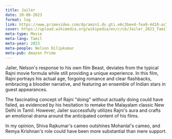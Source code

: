 ```yaml
---
title: Jailer
date: 20-08-2023
format: log
link: https://www.primevideo.com/dp/amzn1.dv.gti.e6c3bee4-fea9-4d10-ac7b-61dd7f026d47
cover: https://upload.wikimedia.org/wikipedia/en/c/cb/Jailer_2023_Tamil_film_poster.jpg
meta-type: Movie
meta-lang: Tamil
meta-year: 2023
meta-people: Nelson Dilipkumar
meta-pub: Amazon Prime
---
```


Jailer, Nelson's response to his own film Beast, deviates from the typical Rajni movie formula while still providing a unique experience. In this film, Rajni portrays his actual age, forgoing romance and clear flashbacks, embracing a bloodier narrative, and featuring an ensemble of Indian stars in guest appearances.

The fascinating concept of Rajni "doing" without actually doing could have failed, as evidenced by his hesitation to remake the Malayalam classic New Delhi in Tamil. However, Jailer successfully utilizes Rajni's aura and crafts an emotional drama around the anticipated content of his films.

In my opinion, Shiva Rajkumar's cameo outshines Mohanlal's cameo, and Remya Krishnan's role could have been more substantial than mere support.